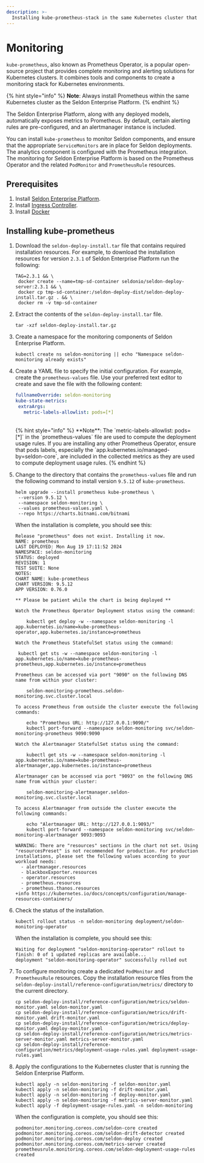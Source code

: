 ```yaml
---
description: >-
  Installing kube-prometheus-stack in the same Kubernetes cluster that hosts the Seldon Enterprise Platform.
---
```


# Monitoring

`kube-prometheus`, also known as Prometheus Operator, is a popular open-source project that provides complete monitoring and alerting solutions for Kubernetes clusters. It combines tools and components to create a monitoring stack for Kubernetes environments.

{% hint style="info" %}
**Note**: Always install Prometheus within the same Kubernetes cluster as the Seldon Enterprise Platform.
{% endhint %}

The Seldon Enterprise Platform, along with any deployed models, automatically exposes metrics to Prometheus. By default, certain alerting rules are pre-configured, and an alertmanager instance is included.

You can install `kube-prometheus` to monitor Seldon components, and ensure that the appropriate `ServiceMonitors` are in place for Seldon deployments. The analytics component is configured with the Prometheus integration. The monitoring for Seldon Enterprise Platform is based on the Prometheus Operator and the related `PodMonitor` and `PrometheusRule` resources. 

## Prerequisites

1. Install [Seldon Enterprise Platform](../seldon-enterprise-platform.md).
2. Install [Ingress Controller](../ingress-controller/).
3. Install [Docker](https://docs.docker.com/engine/install/)

## Installing kube-prometheus

1. Download the `seldon-deploy-install.tar` file that contains required installation resources. For example, to download the installation resources for version `2.3.1` of Seldon Enterprise Platform run the following:
   ```
   TAG=2.3.1 && \
    docker create --name=tmp-sd-container seldonio/seldon-deploy-server:2.3.1 && \
    docker cp tmp-sd-container:/seldon-deploy-dist/seldon-deploy-install.tar.gz . && \
    docker rm -v tmp-sd-container
   ```
1. Extract the contents of the `seldon-deploy-install.tar` file.
   ```
   tar -xzf seldon-deploy-install.tar.gz
   ```
1. Create a namespace for the monitoring components of Seldon Enterprise Platform.
   ```
   kubectl create ns seldon-monitoring || echo "Namespace seldon-monitoring already exists"
   ```
1. Create a YAML file to specify the initial configuration. For example, create the `prometheus-values` file. Use your preferred text editor to create and save the file with the following content:

    ```yaml
    fullnameOverride: seldon-monitoring
    kube-state-metrics:
     extraArgs:
       metric-labels-allowlist: pods=[*]
    ```
   <br>
   {% hint style="info" %}
   **Note**: The `metric-labels-allowlist: pods=[*]` in the `prometheus-values` file are used to compute the deployment usage rules. If you are installing any other Prometheus Operator, ensure that pods labels, especially the `app.kubernetes.io/managed-by=seldon-core`, are included in the collected metrics as they are used to compute deployment usage rules.
   {% endhint %}
1. Change to the directory that contains the `prometheus-values` file and run the following command to install version `9.5.12` of `kube-prometheus`. 
   ```
   helm upgrade --install prometheus kube-prometheus \
    --version 9.5.12 \
    --namespace seldon-monitoring \
    --values prometheus-values.yaml \
    --repo https://charts.bitnami.com/bitnami
    ```
   When the installation is complete, you should see this:
   ```
   Release "prometheus" does not exist. Installing it now.
   NAME: prometheus
   LAST DEPLOYED: Mon Aug 19 17:11:52 2024
   NAMESPACE: seldon-monitoring
   STATUS: deployed
   REVISION: 1
   TEST SUITE: None
   NOTES:
   CHART NAME: kube-prometheus
   CHART VERSION: 9.5.12
   APP VERSION: 0.76.0

   ** Please be patient while the chart is being deployed **

   Watch the Prometheus Operator Deployment status using the command:

       kubectl get deploy -w --namespace seldon-monitoring -l app.kubernetes.io/name=kube-prometheus-operator,app.kubernetes.io/instance=prometheus

   Watch the Prometheus StatefulSet status using the command:

    kubectl get sts -w --namespace seldon-monitoring -l app.kubernetes.io/name=kube-prometheus-prometheus,app.kubernetes.io/instance=prometheus

   Prometheus can be accessed via port "9090" on the following DNS name from within your cluster:

       seldon-monitoring-prometheus.seldon-monitoring.svc.cluster.local

   To access Prometheus from outside the cluster execute the following commands:

       echo "Prometheus URL: http://127.0.0.1:9090/"
       kubectl port-forward --namespace seldon-monitoring svc/seldon-monitoring-prometheus 9090:9090

   Watch the Alertmanager StatefulSet status using the command:

       kubectl get sts -w --namespace seldon-monitoring -l app.kubernetes.io/name=kube-prometheus-alertmanager,app.kubernetes.io/instance=prometheus

   Alertmanager can be accessed via port "9093" on the following DNS name from within your cluster:

       seldon-monitoring-alertmanager.seldon-monitoring.svc.cluster.local

   To access Alertmanager from outside the cluster execute the following commands:

       echo "Alertmanager URL: http://127.0.0.1:9093/"
       kubectl port-forward --namespace seldon-monitoring svc/seldon-monitoring-alertmanager 9093:9093

   WARNING: There are "resources" sections in the chart not set. Using "resourcesPreset" is not recommended for production. For production installations, please set the following values according to your workload needs:
     - alertmanager.resources
     - blackboxExporter.resources
     - operator.resources
     - prometheus.resources
     - prometheus.thanos.resources
   +info https://kubernetes.io/docs/concepts/configuration/manage-resources-containers/

   ```
1. Check the status of the installation.
   ```
   kubectl rollout status -n seldon-monitoring deployment/seldon-monitoring-operator
   ```
   When the installation is complete, you should see this:
   ```
   Waiting for deployment "seldon-monitoring-operator" rollout to finish: 0 of 1 updated replicas are available...
   deployment "seldon-monitoring-operator" successfully rolled out
   ```
1. To configure monitoring create a dedicated `PodMonitor` and `PrometheusRule` resources. Copy the installation resource files from the `seldon-deploy-install/reference-configuration/metrics/` directory to the current directory.
   ```
   cp seldon-deploy-install/reference-configuration/metrics/seldon-monitor.yaml seldon-monitor.yaml
   cp seldon-deploy-install/reference-configuration/metrics/drift-monitor.yaml drift-monitor.yaml
   cp seldon-deploy-install/reference-configuration/metrics/deploy-monitor.yaml deploy-monitor.yaml
   cp seldon-deploy-install/reference-configuration/metrics/metrics-server-monitor.yaml metrics-server-monitor.yaml
   cp seldon-deploy-install/reference-configuration/metrics/deployment-usage-rules.yaml deployment-usage-rules.yaml
   ```
1. Apply the configurations to the Kubernetes cluster that is running the Seldon Enterprise Platform.
   ```
   kubectl apply -n seldon-monitoring -f seldon-monitor.yaml
   kubectl apply -n seldon-monitoring -f drift-monitor.yaml
   kubectl apply -n seldon-monitoring -f deploy-monitor.yaml
   kubectl apply -n seldon-monitoring -f metrics-server-monitor.yaml
   kubectl apply -f deployment-usage-rules.yaml -n seldon-monitoring
   ```
   When the configuration is complete, you should see this:
   ```
   podmonitor.monitoring.coreos.com/seldon-core created
   podmonitor.monitoring.coreos.com/seldon-drift-detector created
   podmonitor.monitoring.coreos.com/seldon-deploy created
   podmonitor.monitoring.coreos.com/metrics-server created
   prometheusrule.monitoring.coreos.com/seldon-deployment-usage-rules created
   ```
      

